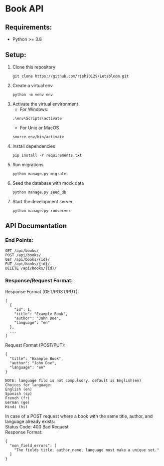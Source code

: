 # Book API

## Requirements:

- Python >= 3.8

## Setup:

1. Clone this repository
   ```
   git clone https://github.com/rishi0129/Letsbloom.git
   ```
2. Create a virtual env
   ```
   python -m venv env
   ```
3. Activate the virtual environment
   - For Windows:
   ```
   .\env\Scripts\activate
   ```
   - For Unix or MacOS
   ```
   source env/bin/activate
   ```
4. Install dependencies
   ```
   pip install -r requirements.txt
   ```
5. Run migrations
   ```
   python manage.py migrate
   ```
6. Seed the database with mock data
   ```
   python manage.py seed_db
   ```
7. Start the development server
   ```
   python manage.py runserver
   ```

## API Documentation

### End Points:

```
GET /api/books/
POST /api/books/
GET /api/books/{id}/
PUT /api/books/{id}/
DELETE /api/books/{id}/
```

### Response/Request Format:

Response Format (GET/POST/PUT):

```
[
  {
    "id": 1,
    "title": "Example Book",
    "author": "John Doe",
    "language": "en"
  },
  ...
]
```

Request Format (POST/PUT):

```
{
  "title": "Example Book",
  "author": "John Doe",
  "language": "en"
}
```

```
NOTE: language fild is not compulsory. default is English(en)
Choices for language:
English (en)
Spanish (sp)
French (fr)
German (ge)
Hindi (hi)
```

In case of a POST request where a book with the same title, author, and language already exists: <br>
Status Code: 400 Bad Request <br>
Response Format:

```
{
  "non_field_errors": [
    "The fields title, author_name, language must make a unique set."
  ]
}
```

